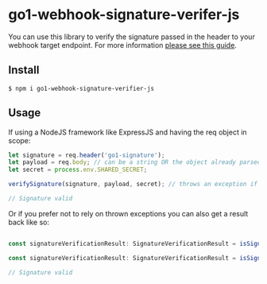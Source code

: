 # go1-webhook-signature-verifer-js

You can use this library to verify the signature passed in the header to your webhook target endpoint. For more information [please see this guide](https://developers.go1.com/docs/developer-tools/webhooks/security/#Signatures).

## Install

    $ npm i go1-webhook-signature-verifier-js

## Usage

If using a NodeJS framework like ExpressJS and having the req object in scope:

```js
let signature = req.header('go1-signature');
let payload = req.body; // can be a string OR the object already parsed by the express json middlware
let secret = process.env.SHARED_SECRET;

verifySignature(signature, payload, secret); // throws an exception if anything is invalid.

// Signature valid
```

Or if you prefer not to rely on thrown exceptions you can also get a result back like so:


```js

const signatureVerificationResult: SignatureVerificationResult = isSignatureVerified(signature, payload, secret); // { isValid: true, error: null }

const signatureVerificationResult: SignatureVerificationResult = isSignatureVerified(signature, payload, badSecret); // { isValid: false, error: InvalidWebhookSignature('Invalid signature') }

// Signature valid
```
